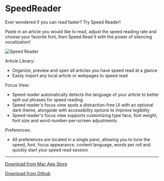 # SpeedReader

Ever wondered if you can read faster? Try Speed Reader! 

Paste in an article you would like to read, adjust the speed reading rate and choose your favorite font, then Speed Read it with the power of silencing vocalization!

![Speed Reader](speedreader.gif?raw=true "Speed Reader")

Article Library:
- Organize, preview and open all articles you have speed read at a glance
- Easily import any local article or webpages to speed read

Focus View:
- Speed reader automatically detects the language of your article to better split out phrases for speed reading
- Speed reader's focus view spots a distraction-free UI with an optional dark theme, alongside with accessibility options to improve legibility
- Speed reader's focus view supports customizing type face, font weight, font size and word-number-per-screen adjustments

Preferences:
- All preferences are located in a single pane, allowing you to tune the speed, font, focus appearance, content language, words per roll and quickly start your speed read session

---

[Download from Mac App Store](https://itunes.apple.com/us/app/speed-reader/id1258448209?mt=12)

[Download from Github](https://github.com/LumingYin/SpeedReader/releases/download/1.5/SpeedReader_1.5.zip)
